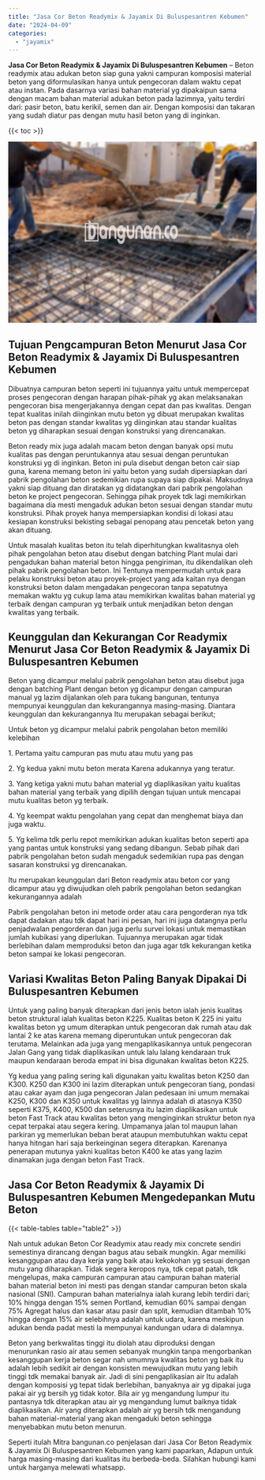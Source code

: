 ```yaml
---
title: "Jasa Cor Beton Readymix & Jayamix Di Buluspesantren Kebumen"
date: "2024-04-09"
categories: 
  - "jayamix"
---
```


**Jasa Cor Beton Readymix & Jayamix Di Buluspesantren Kebumen** – Beton readymix atau adukan beton siap guna yakni campuran komposisi material beton yang diformulasikan hanya untuk pengecoran dalam waktu cepat atau instan. Pada dasarnya variasi bahan material yg dipakaipun sama dengan macam bahan material adukan beton pada lazimnya, yaitu terdiri dari: pasir beton, batu kerikil, semen dan air. Dengan komposisi dan takaran yang sudah diatur pas dengan mutu hasil beton yang di inginkan.

{{< toc >}}

![Jasa Cor Beton Readymix & Jayamix Di Buluspesantren Kebumen](/images/jasa-cor-readymix-09.png)

## Tujuan Pengcampuran Beton Menurut Jasa Cor Beton Readymix & Jayamix Di Buluspesantren Kebumen

Dibuatnya campuran beton seperti ini tujuannya yaitu untuk mempercepat proses pengecoran dengan harapan pihak-pihak yg akan melaksanakan pengecoran bisa mengerjakannya dengan cepat dan pas kwalitas. Dengan tepat kualitas inilah diinginkan mutu beton yg dibuat merupakan kwalitas beton pas dengan standar kwalitas yg diinginkan atau standar kualitas beton yg diharapkan sesuai dengan konstruksi yang direncanakan.

Beton ready mix juga adalah macam beton dengan banyak opsi mutu kualitas pas dengan peruntukannya atau sesuai dengan peruntukan konstruksi yg di inginkan. Beton ini pula disebut dengan beton cair siap guna, karena memang beton ini yaitu beton yang sudah dipersiapkan dari pabrik pengolahan beton sedemikian rupa supaya siap dipakai. Maksudnya yakni siap dituang dan diratakan yg didatangkan dari pabrik pengolahan beton ke project pengecoran. Sehingga pihak proyek tdk lagi memikirkan bagaimana dia mesti mengaduk adukan beton sesuai dengan standar mutu konstruksi. Pihak proyek hanya mempersiapkan kondisi di lokasi atau kesiapan konstruksi bekisting sebagai penopang atau pencetak beton yang akan dituang.

Untuk masalah kualitas beton itu telah diperhitungkan kwalitasnya oleh pihak pengolahan beton atau disebut dengan batching Plant mulai dari pengadukan bahan material beton hingga pengiriman, itu dikendalikan oleh pihak pabrik pengolahan beton. Ini Tentunya mempermudah untuk para pelaku konstruksi beton atau proyek-project yang ada kaitan nya dengan konstruksi beton dalam mengadakan pengecoran tanpa sepatutnya memakan waktu yg cukup lama atau memikirkan kwalitas bahan material yg terbaik dengan campuran yg terbaik untuk menjadikan beton dengan kwalitas yang terbaik.

## Keunggulan dan Kekurangan Cor Readymix Menurut Jasa Cor Beton Readymix & Jayamix Di Buluspesantren Kebumen

Beton yang dicampur melalui pabrik pengolahan beton atau disebut juga dengan batching Plant dengan beton yg dicampur dengan campuran manual yg lazim dijalankan oleh para tukang bangunan, tentunya mempunyai keunggulan dan kekurangannya masing-masing. Diantara keunggulan dan kekurangannya Itu merupakan sebagai berikut;

Untuk beton yg dicampur melalui pabrik pengolahan beton memiliki kelebihan

1\. Pertama yaitu campuran pas mutu atau mutu yang pas

2\. Yg kedua yakni mutu beton merata Karena adukannya yang teratur.

3\. Yang ketiga yakni mutu bahan material yg diaplikasikan yaitu kualitas bahan material yang terbaik yang dipilih dengan tujuan untuk mencapai mutu kualitas beton yg terbaik.

4\. Yg keempat waktu pengolahan yang cepat dan menghemat biaya dan juga waktu.

5\. Yg kelima tdk perlu repot memikirkan adukan kualitas beton seperti apa yang pantas untuk konstruksi yang sedang dibangun. Sebab pihak dari pabrik pengolahan beton sudah mengaduk sedemikian rupa pas dengan sasaran konstruksi yg direncanakan.

Itu merupakan keunggulan dari Beton readymix atau beton cor yang dicampur atau yg diwujudkan oleh pabrik pengolahan beton sedangkan kekurangannya adalah

Pabrik pengolahan beton ini metode order atau cara pengorderan nya tdk dapat dadakan atau tdk dapat hari ini pesan, hari ini juga datangnya perlu penjadwalan pengorderan dan juga perlu survei lokasi untuk memastikan jumlah kubikasi yang diperlukan. Tujuannya merupakan agar tidak berlebihan dalam memproduksi beton dan juga agar tdk kekurangan ketika beton sampai ke lokasi pengecoran.

## Variasi Kwalitas Beton Paling Banyak Dipakai Di Buluspesantren Kebumen

Untuk yang paling banyak diterapkan dari jenis beton ialah jenis kualitas beton struktural ialah kualitas beton K225. Kualitas beton K 225 ini yaitu kwalitas beton yg umum diterapkan untuk pengecoran dak rumah atau dak lantai 2 ke atas karena memang diperuntukan untuk pengecoran dak terutama. Melainkan ada juga yang mengaplikasikannya untuk pengecoran Jalan Gang yang tidak diaplikasikan untuk lalu lalang kendaraan truk maupun kendaraan beroda empat ini bisa digunakan kwalitas beton K225.

Yg kedua yang paling sering kali digunakan yaitu kwalitas beton K250 dan K300. K250 dan K300 ini lazim diterapkan untuk pengecoran tiang, pondasi atau cakar ayam dan juga pengecoran Jalan pedesaan ini umum memakai K250, K300 dan K350 untuk kwalitas yg lainnya adalah di atasnya K350 seperti K375, K400, K500 dan seterusnya itu lazim diaplikasikan untuk beton Fast Track atau kwalitas beton yang menginginkan struktur beton nya cepat terpakai atau segera kering. Umpamanya jalan tol maupun lahan parkiran yg memerlukan beban berat ataupun membutuhkan waktu cepat hanya hitngan hari saja berkeinginan segera diterapkan. Karenanya penerapan mutunya yakni kualitas beton K400 ke atas yang lazim dinamakan juga dengan beton Fast Track.

## Jasa Cor Beton Readymix & Jayamix Di Buluspesantren Kebumen Mengedepankan Mutu Beton

{{< table-tables table="table2" >}}

Nah untuk adukan Beton Cor Readymix atau ready mix concrete sendiri semestinya dirancang dengan bagus atau sebaik mungkin. Agar memiliki kesanggupan atau daya kerja yang baik atau kekokohan yg sesuai dengan mutu yang diharapkan. Tidak segera keropos nya, tdk cepat patah, tdk mengelupas, maka campuran campuran atau campuran bahan material bahan material beton ini mesti pas dengan standar campuran beton skala nasional (SNI). Campuran bahan materialnya ialah kurang lebih terdiri dari; 10% hingga dengan 15% semen Portland, kemudian 60% sampai dengan 75% Agregat halus dan kasar atau pasir dan split, kemudian ditambah 10% hingga dengan 15% air selebihnya adalah untuk udara, karena meskipun adukan benda padat mesti Ia mempunyai kandungan udara di dalamnya.

Beton yang berkwalitas tinggi itu diolah atau diproduksi dengan menurunkan rasio air atau semen sebanyak mungkin tanpa mengorbankan kesanggupan kerja beton segar nah umumnya kwalitas beton yg baik itu adalah lebih sedikit air dengan konsisten mewujudkan mutu yang lebih tinggi tdk memakai banyak air. Jadi di sini pengaplikasian air Itu adalah dengan komposisi yg tepat tidak berlebihan, banyaknya air yg dipakai juga pakai air yg bersih yg tidak kotor. Bila air yg mengandung lumpur itu pantasnya tdk diterapkan atau air yg mengandung lumut baiknya tidak diaplikasikan. Air yang diterapkan adalah air yg bersih tdk mengandung bahan material-material yang akan mengaduki beton sehingga menyebabkan mutu beton menurun.

Seperti itulah Mitra bangunan.co penjelasan dari Jasa Cor Beton Readymix & Jayamix Di Buluspesantren Kebumen yang kami paparkan, Adapun untuk harga masing-masing dari kualitas itu berbeda-beda. Silahkan hubungi kami untuk harganya melewati whatsapp.
